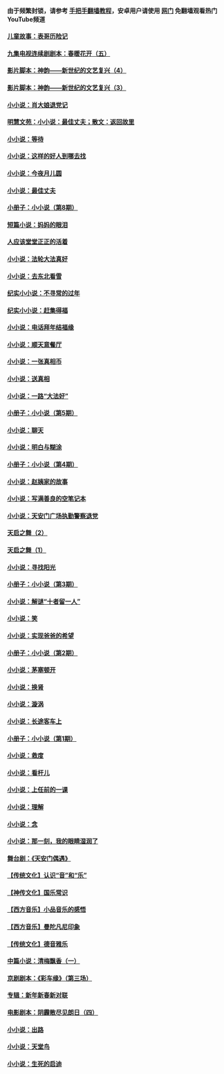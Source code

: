#### 由于频繁封锁，请参考 [手把手翻墙教程](https://github.com/gfw-breaker/guides/wiki/)，安卓用户请使用 [网门](https://github.com/gfw-breaker/nogfw/blob/master/dl.md?t=06281400) 免翻墙观看热门YouTube频道 

#### [儿童故事：表哥历险记](../pages/328/383535.md?t=06281400) 

#### [九集电视连续剧剧本：春暖花开（五）](../pages/328/275919.md?t=06281400) 

#### [影片脚本：神韵——新世纪的文艺复兴（4）](../pages/328/266089.md?t=06281400) 

#### [影片脚本：神韵——新世纪的文艺复兴（3）](../pages/328/266087.md?t=06281400) 

#### [小小说：肖大娘退党记](../pages/328/239807.md?t=06281400) 

#### [明慧文苑：小小说：最佳丈夫；散文：返回故里](../pages/328/3439.md?t=06281400) 

#### [小小说：等待](../pages/328/223927.md?t=06281400) 

#### [小小说：这样的好人到哪去找](../pages/328/209396.md?t=06281400) 

#### [小小说：今夜月儿圆](../pages/328/193588.md?t=06281400) 

#### [小小说：最佳丈夫](../pages/328/190938.md?t=06281400) 

#### [小册子：小小说（第8期）](../pages/328/188202.md?t=06281400) 

#### [短篇小说：妈妈的眼泪](../pages/328/187712.md?t=06281400) 

#### [人应该堂堂正正的活着](../pages/328/182430.md?t=06281400) 

#### [小小说：法轮大法真好](../pages/328/174669.md?t=06281400) 

#### [小小说：去东北看雪](../pages/328/173882.md?t=06281400) 

#### [纪实小小说：不寻常的过年](../pages/328/173187.md?t=06281400) 

#### [纪实小小说：赶集得福](../pages/328/172652.md?t=06281400) 

#### [小小说：电话拜年结福缘](../pages/328/172533.md?t=06281400) 

#### [小小说：顺天意餐厅](../pages/328/170182.md?t=06281400) 

#### [小小说：一张真相币](../pages/328/169410.md?t=06281400) 

#### [小小说：送真相](../pages/328/166713.md?t=06281400) 

#### [小小说：一路“大法好”](../pages/328/162016.md?t=06281400) 

#### [小册子：小小说（第5期）](../pages/328/161131.md?t=06281400) 

#### [小小说：聊天](../pages/328/159640.md?t=06281400) 

#### [小小说：明白与糊涂](../pages/328/158101.md?t=06281400) 

#### [小册子：小小说（第4期）](../pages/328/158006.md?t=06281400) 

#### [小小说：赵姨家的故事](../pages/328/157843.md?t=06281400) 

#### [小小说：写满善良的空笔记本](../pages/328/157382.md?t=06281400) 

#### [小小说：天安门广场执勤警察退党](../pages/328/156982.md?t=06281400) 

#### [天启之舞（2）](../pages/328/153440.md?t=06281400) 

#### [天启之舞（1）](../pages/328/153439.md?t=06281400) 

#### [小小说：寻找阳光](../pages/328/153065.md?t=06281400) 

#### [小册子：小小说（第3期）](../pages/328/151715.md?t=06281400) 

#### [小小说：解谜“十者留一人”](../pages/328/148967.md?t=06281400) 

#### [小小说：笑](../pages/328/148905.md?t=06281400) 

#### [小小说：实现爸爸的希望](../pages/328/148096.md?t=06281400) 

#### [小册子：小小说（第2期）](../pages/328/147214.md?t=06281400) 

#### [小小说：茅塞顿开](../pages/328/147030.md?t=06281400) 

#### [小小说：换肾](../pages/328/146770.md?t=06281400) 

#### [小小说：漩涡](../pages/328/146683.md?t=06281400) 

#### [小小说：长途客车上](../pages/328/145076.md?t=06281400) 

#### [小册子：小小说（第1期）](../pages/328/143963.md?t=06281400) 

#### [小小说：救度](../pages/328/143927.md?t=06281400) 

#### [小小说：看杆儿](../pages/328/142137.md?t=06281400) 

#### [小小说：上任前的一课](../pages/328/140808.md?t=06281400) 

#### [小小说：理解](../pages/328/140476.md?t=06281400) 

#### [小小说：念](../pages/328/139513.md?t=06281400) 

#### [小小说：那一刻，我的眼睛湿润了](../pages/328/138476.md?t=06281400) 

#### [舞台剧：《天安门偶遇》](../pages/328/117155.md?t=06281400) 

#### [【传统文化】认识“音”和“乐”](../pages/328/108667.md?t=06281400) 

#### [【神传文化】国乐常识](../pages/328/104225.md?t=06281400) 

#### [【西方音乐】小品音乐的感悟](../pages/328/102924.md?t=06281400) 

#### [【西方音乐】曼陀凡尼印象](../pages/328/102922.md?t=06281400) 

#### [【传统文化】德音雅乐](../pages/328/102923.md?t=06281400) 

#### [中篇小说：清梅飘香（一）](../pages/328/101058.md?t=06281400) 

#### [京剧剧本：《彩车缘》（第三场）](../pages/328/96434.md?t=06281400) 

#### [专辑：新年新春新对联](../pages/328/94991.md?t=06281400) 

#### [电影剧本：阴霾散尽见朗日（四）](../pages/328/87081.md?t=06281400) 

#### [小小说：出路](../pages/328/84848.md?t=06281400) 

#### [小小说：天堂鸟](../pages/328/83084.md?t=06281400) 

#### [小小说：生死的启迪](../pages/328/70977.md?t=06281400) 

